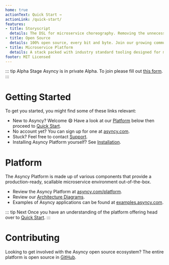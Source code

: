 ```yaml
---
home: true
actionText: Quick Start →
actionLink: /quick-start/
features:
- title: Storyscript
  details: The DSL for microservice choreography. Removing the unnecessary complexity and focusing on application goals.
- title: Open Source
  details: 100% open source, every bit and byte. Join our growing community and help shape the Asyncy Platform.
- title: Microservice Platform
  details: A stack packed with industry standard tooling designed for microservice architecture out-of-the-box.
footer: MIT Licensed
---
```


::: tip Alpha Stage
Asyncy is in private Alpha. To join please fill out [this form](https://asyncy.click/beta-invite).
:::

# Getting Started

To get you started, you might find some of these links relevant:

- New to Asyncy? Welcome :smile: Have a look at our [Platform](#platform) below then proceed to [Quick Start](/quick-start/).
- No account yet? You can sign up for one at [asyncy.com](https://asyncy.com).
- Stuck? Feel free to contact [Support](/support/).
- Installing Asyncy Platform yourself? See [Installation](/alpha/).

# Platform

The Asyncy Platform is made up of various components that provide a production-ready, scallable microservice environment out-of-the-box.

- Review the Asyncy Platform at [asyncy.com/platform](https://asyncy.com/platform).
- Review our [Architecture Diagrams](/diagrams/).
- Examples of Asyncy applications can be found at [examples.asyncy.com](http://examples.asyncy.com).

::: tip Next
Once you have an understanding of the platform offering head over to [Quick Start](/quick-start/).
:::

# Contributing

Looking to get involved with the Asyncy open source ecosystem?
The entire platform is open source in [GitHub](https://github.com/asyncy).
